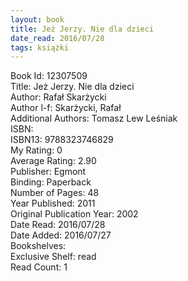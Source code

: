```yaml
---
layout: book
title: Jeż Jerzy. Nie dla dzieci
date_read: 2016/07/28
tags: książki
---
```


Book Id: 12307509<br />
Title: Jeż Jerzy. Nie dla dzieci<br />
Author: Rafał Skarżycki<br />
Author l-f: Skarżycki, Rafał<br />
Additional Authors: Tomasz Lew Leśniak<br />
ISBN: <br />
ISBN13: 9788323746829<br />
My Rating: 0<br />
Average Rating: 2.90<br />
Publisher: Egmont<br />
Binding: Paperback<br />
Number of Pages: 48<br />
Year Published: 2011<br />
Original Publication Year: 2002<br />
Date Read: 2016/07/28<br />
Date Added: 2016/07/27<br />
Bookshelves: <br />
Exclusive Shelf: read<br />
Read Count: 1<br />


